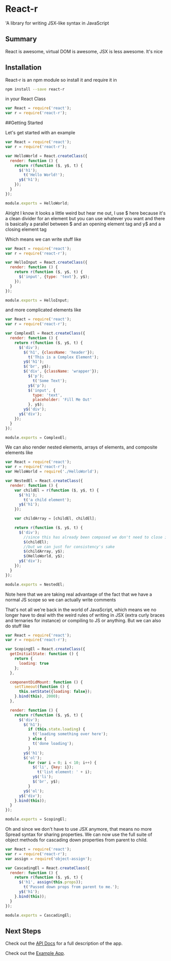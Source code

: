 # React-r

'A library for writing JSX-like syntax in JavaScript

## Summary

React is awesome, virtual DOM is awesome, JSX is less awesome. It's nice

## Installation

React-r is an npm module so install it and require it in

```sh
npm install --save react-r
```

in your React Class

```javascript
var React = require('react');
var r = require('react-r');
```

##Getting Started

Let's get started with an example

```javascript
var React = require('react');
var r = require('react-r');

var HelloWorld = React.createClass({
  render: function () {
    return r(function ($, y$, t) {
      $('h1');
        t('Hello World!');
      y$('h1');
    });
  }
});

module.exports = HelloWorld;
```

Alright I know it looks a little weird but hear me out, I use $ here because it's a clean divider for an element but you can use whatever you want and there is basically a parallel between $ and an opening element tag and y$ and a closing element tag

Which means we can write stuff like

```javascript
var React = require('react');
var r = require('react-r');

var HelloInput = React.createClass({
  render: function () {
    return r(function ($, y$, t) {
      $('input', {type: 'text'}, y$);
    });
  }
});

module.exports = HelloInput;
```

and more complicated elements like

```javascript
var React = require('react');
var r = require('react-r');

var ComplexEl = React.createClass({
  render: function () {
    return r(function ($, y$, t) {
      $('div');
        $('h1', {className: 'header'});
          t('This is a Complex Element');
        y$('h1');
        $('br', y$);
        $('div', {className: 'wrapper'});
          $('p');
            t('Some Text');
          y$('p');
          $('input', {
            type: 'text',
            placeholder: 'Fill Me Out'
          }, y$);
        y$('div');
      y$('div');
    });
  }
});

module.exports = ComplexEl;
```

We can also render nested elements, arrays of elements, and composite elements like

```javascript
var React = require('react');
var r = require('react-r');
var HelloWorld = require('./HelloWorld');

var NestedEl = React.createClass({
  render: function () {
    var childEl = r(function ($, y$, t) {
      $('h1');
        t('a child element');
      y$('h1');
    });

    var childArray = [childEl, childEl];

    return r(function ($, y$, t) {
      $('div');
        //since this has already been composed we don't need to close it
        $(childEl);
        //but we can just for consistency's sake
        $(childArray, y$);
        $(HelloWorld, y$);
      y$('div');
    });
  }
});

module.exports = NestedEl;
```

Note here that we are taking real advantage of the fact that we have a normal JS scope so we can actually write comments

That's not all we're back in the world of JavaScript, which means we no longer have to deal with the weird rules of writing in JSX (extra curly braces and ternaries for instance) or compiling to JS or anything. But we can also do stuff like

```javascript
var React = require('react');
var r = require('react-r');

var ScopingEl = React.createClass({
  getInitialState: function () {
    return {
      loading: true
    };
  },

  componentDidMount: function () {
    setTimeout(function () {
      this.setState({loading: false});
    }.bind(this), 2000);
  },

  render: function () {
    return r(function ($, y$, t) {
      $('div');
        $('h1');
          if (this.state.loading) {
            t('loading something over here');
          } else {
            t('done loading');
          }
        y$('h1');
        $('ol');
          for (var i = 0; i < 10; i++) {
            $('li', {key: i});
              t('list element: ' + i);
            y$('li');
            $('br', y$);
          }
        y$('ol');
      y$('div');
    }.bind(this));
  }
});

module.exports = ScopingEl;
```

Oh and since we don't have to use JSX anymore, that means no more Spread syntax for sharing properties. We can now use the full suite of object methods for cascading down properties from parent to child.

```javascript
var React = require('react');
var r = require('react-r');
var assign = require('object-assign');

var CascadingEl = React.createClass({
  render: function () {
    return r(function ($, y$, t) {
      $('h1', assign(this.props));
        t('Passed down props from parent to me.');
      y$('h1');
    }.bind(this));
  }
});

module.exports = CascadingEl;
```

## Next Steps

Check out the [API Docs](docs/API.md) for a full description of the app.

Check out the [Example App](drabinowitz.github.io/drabinowitz/react-r).
